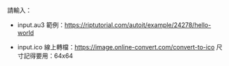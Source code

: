 請輸入：

- input.au3
範例：https://riptutorial.com/autoit/example/24278/hello-world

- input.ico
線上轉檔：https://image.online-convert.com/convert-to-ico
尺寸記得要用：64x64